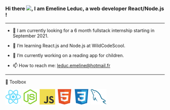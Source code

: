 ### Hi there <img src="https://raw.githubusercontent.com/MartinHeinz/MartinHeinz/master/wave.gif" width="30px">, I am Emeline Leduc, a web developer React/Node.js !

---

- 👯 I am currently looking for a 6 month fullstack internship starting in September 2021.

- 🌱 I’m learning React.js and Node.js at WildCodeScool.

- 🔭 I’m currently working on a reading app for children.

- 📫 How to reach me: leduc.emeline@hotmail.fr

---

🧰 Toolbox

<img src="https://github.com/devicons/devicon/blob/master/icons/react/react-original.svg" alt="React logo" width="50" height="50"/> <img src="https://github.com/devicons/devicon/blob/master/icons/nodejs/nodejs-original.svg" alt="Node.js logo" width="50" height="50"/> <img src="https://github.com/devicons/devicon/blob/master/icons/javascript/javascript-original.svg" alt="Javascript logo" width="50" height="50"/> <img src="https://github.com/devicons/devicon/blob/master/icons/html5/html5-original.svg" alt="HTML logo" width="50" height="50"/> <img src="https://github.com/devicons/devicon/blob/master/icons/css3/css3-original.svg" alt="CSS logo" width="50" height="50"/> <img src="https://github.com/devicons/devicon/blob/master/icons/mysql/mysql-original.svg" alt="MySQL logo" width="50" height="50"/>
<!--
**EmelineLeduc/EmelineLeduc** is a ✨ _special_ ✨ repository because its `README.md` (this file) appears on your GitHub profile.



- 😄 Pronouns: ...
- ⚡ Fun fact: ...
-->

